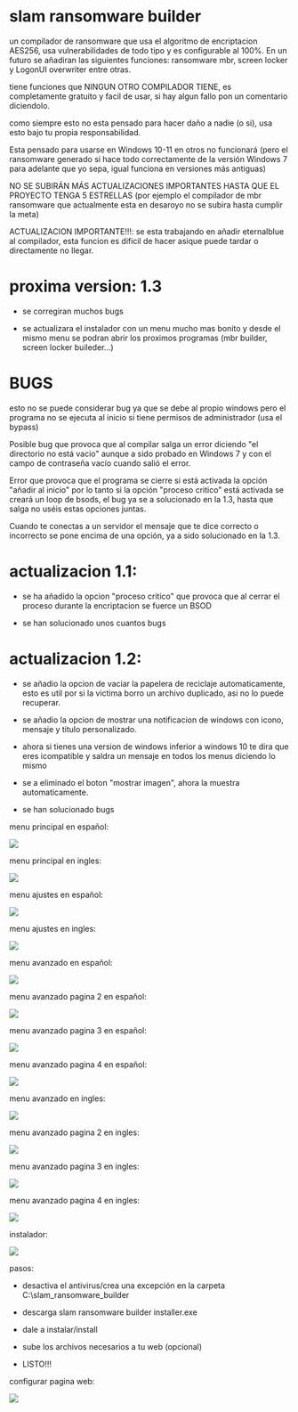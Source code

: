 # slam ransomware builder
 un compilador de ransomware que usa el algoritmo de encriptacion AES256, usa vulnerabilidades de todo tipo y es configurable al 100%. En un futuro se añadiran las siguientes funciones: ransomware mbr, screen locker y LogonUI overwriter entre otras.
 
 tiene funciones que NINGUN OTRO COMPILADOR TIENE, es completamente gratuito y facil de usar, si hay algun fallo pon un comentario diciendolo.
 
 como siempre esto no esta pensado para hacer daño a nadie (o si), usa esto bajo tu propia responsabilidad.

 Esta pensado para usarse en Windows 10-11 en otros no funcionará (pero el ransomware generado si hace todo correctamente de la versión Windows 7 para adelante que yo sepa, igual funciona en versiones más antiguas)

 NO SE SUBIRÁN MÁS ACTUALIZACIONES IMPORTANTES HASTA QUE EL PROYECTO TENGA 5 ESTRELLAS (por ejemplo el compilador de mbr ransomware que actualmente esta en desaroyo no se subira hasta cumplir la meta)
 
 ACTUALIZACION IMPORTANTE!!!: se esta trabajando en añadir eternalblue al compilador, esta funcion es dificil de hacer asique puede tardar o directamente no llegar.
 
# proxima version: 1.3
 - se corregiran muchos bugs

 - se actualizara el instalador con un menu mucho mas bonito y desde el mismo menu se podran abrir los proximos programas (mbr builder, screen locker buileder...)
 
# BUGS
esto no se puede considerar bug ya que se debe al propio windows pero el programa no se ejecuta al inicio si tiene permisos de administrador (usa el bypass)

Posible bug que provoca que al compilar salga un error diciendo "el directorio no está vacio" aunque a sido probado en Windows 7 y con el campo de contraseña vacío cuando salió el error.

Error que provoca que el programa se cierre si está activada la opción "añadir al inicio" por lo tanto si la opción "proceso critico" está activada se creará un loop de bsods, el bug ya se a solucionado en la 1.3, hasta que salga no uséis estas opciones juntas.

Cuando te conectas a un servidor el mensaje que te dice correcto o incorrecto se pone encima de una opción, ya a sido solucionado en la 1.3.

# actualizacion 1.1:
 - se ha añadido la opcion "proceso critico" que provoca que al cerrar el proceso durante la encriptacion se fuerce un BSOD

 - se han solucionado unos cuantos bugs
 
# actualizacion 1.2:
 - se añadio la opcion de vaciar la papelera de reciclaje automaticamente, esto es util por si la victima borro un archivo duplicado, asi no lo puede recuperar.

 - se añadio la opcion de mostrar una notificacion de windows con icono, mensaje y titulo personalizado.

 - ahora si tienes una version de windows inferior a windows 10 te dira que eres icompatible y saldra un mensaje en todos los menus diciendo lo mismo

 - se a eliminado el boton "mostrar imagen", ahora la muestra automaticamente.

 - se han solucionado bugs
 
 menu principal en español:
 
  ![](https://github.com/AnderMoralDiaz/slam-ransomware-builder/blob/main/principal%20espa.png?raw=true)

 menu principal en ingles:
 
 ![](https://github.com/AnderMoralDiaz/slam-ransomware-builder/blob/main/principal%20ingl.png?raw=true)
 
 menu ajustes en español:
 
 ![](https://github.com/AnderMoralDiaz/slam-ransomware-builder/blob/main/ajustes%20espa.png?raw=true)

 menu ajustes en ingles:
 
 ![](https://github.com/AnderMoralDiaz/slam-ransomware-builder/blob/main/ajustes%20ing.png?raw=true)
 
 menu avanzado en español:
 
  ![](https://github.com/AnderMoralDiaz/slam-ransomware-builder/blob/main/avanzado%20esp.png?raw=true)

 menu avanzado pagina 2 en español:
 
 ![](https://github.com/AnderMoralDiaz/slam-ransomware-builder/blob/main/avanzado%20esp%202.png?raw=true)
 
 menu avanzado pagina 3 en español:
 
 ![](https://github.com/AnderMoralDiaz/slam-ransomware-builder/blob/main/avanzado%20esp%203.png?raw=true)

 menu avanzado pagina 4 en español:
 
 ![](https://github.com/AnderMoralDiaz/slam-ransomware-builder/blob/main/avanzado%20esp%204.png?raw=true)

 menu avanzado en ingles:
 
  ![](https://github.com/AnderMoralDiaz/slam-ransomware-builder/blob/main/avanzado%20ing.png?raw=true)

 menu avanzado pagina 2 en ingles:
 
 ![](https://github.com/AnderMoralDiaz/slam-ransomware-builder/blob/main/avanzado%20ing%202.png?raw=true)
 
 menu avanzado pagina 3 en ingles:
 
 ![](https://github.com/AnderMoralDiaz/slam-ransomware-builder/blob/main/avanzado%20ing%203.png?raw=true)
 
 menu avanzado pagina 4 en ingles:
 
 ![](https://github.com/AnderMoralDiaz/slam-ransomware-builder/blob/main/avanzado%20ing%204.png?raw=true)
 
 instalador:
 
 ![](https://github.com/AnderMoralDiaz/slam-ransomware-builder/blob/main/installer.png?raw=true)
 
 pasos:
 - desactiva el antivirus/crea una excepción en la carpeta C:\slam_ransomware_builder
 
 - descarga slam ransomware builder installer.exe

- dale a instalar/install

- sube los archivos necesarios a tu web (opcional)

- LISTO!!!

configurar pagina web:

 ![](https://github.com/AnderMoralDiaz/slam-ransomware-builder/blob/main/1.gif?raw=true)

